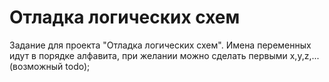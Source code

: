 # Отладка логических схем
Задание для проекта "Отладка логических схем".
Имена переменных идут в порядке алфавита, при желании можно сделать первыми x,y,z,... (возможный todo); 